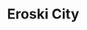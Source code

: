 ---
title: "Eroski City"
url: /vitoria-gasteiz/eroski-city-done-jakue-hiribidea-avenida-de-santiago/
shop: supermercado
---